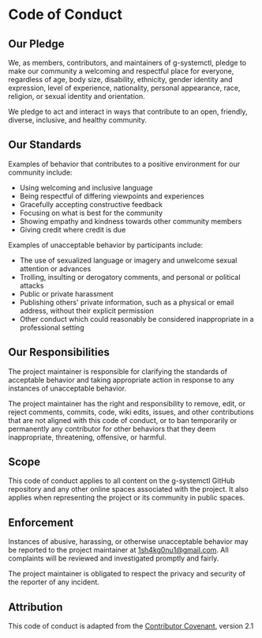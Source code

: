 # Code of Conduct

## Our Pledge

We, as members, contributors, and maintainers of g-systemctl, pledge to make our community a welcoming and respectful place for everyone, regardless of age, body size, disability, ethnicity, gender identity and expression, level of experience, nationality, personal appearance, race, religion, or sexual identity and orientation.

We pledge to act and interact in ways that contribute to an open, friendly, diverse, inclusive, and healthy community.

## Our Standards

Examples of behavior that contributes to a positive environment for our community include:

- Using welcoming and inclusive language
- Being respectful of differing viewpoints and experiences
- Gracefully accepting constructive feedback
- Focusing on what is best for the community
- Showing empathy and kindness towards other community members
- Giving credit where credit is due

Examples of unacceptable behavior by participants include:

- The use of sexualized language or imagery and unwelcome sexual attention or advances
- Trolling, insulting or derogatory comments, and personal or political attacks
- Public or private harassment
- Publishing others' private information, such as a physical or email address, without their explicit permission
- Other conduct which could reasonably be considered inappropriate in a professional setting

## Our Responsibilities

The project maintainer is responsible for clarifying the standards of acceptable behavior and taking appropriate action in response to any instances of unacceptable behavior.

The project maintainer has the right and responsibility to remove, edit, or reject comments, commits, code, wiki edits, issues, and other contributions that are not aligned with this code of conduct, or to ban temporarily or permanently any contributor for other behaviors that they deem inappropriate, threatening, offensive, or harmful.

## Scope

This code of conduct applies to all content on the g-systemctl GitHub repository and any other online spaces associated with the project. It also applies when representing the project or its community in public spaces.

## Enforcement

Instances of abusive, harassing, or otherwise unacceptable behavior may be reported to the project maintainer at 1sh4kg0nu1@gmail.com. All complaints will be reviewed and investigated promptly and fairly.

The project maintainer is obligated to respect the privacy and security of the reporter of any incident.

## Attribution

This code of conduct is adapted from the [Contributor Covenant](https://docs.github.com/en/communities/setting-up-your-project-for-healthy-contributions/adding-a-code-of-conduct-to-your-project), version 2.1
